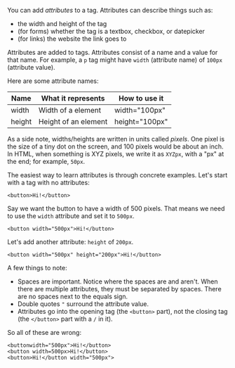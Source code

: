 You can add _attributes_ to a tag. Attributes can describe things such as:
* the width and height of the tag
* (for forms) whether the tag is a textbox, checkbox, or datepicker
* (for links) the website the link goes to

Attributes are added to tags. Attributes consist of a name and a value for that name. For example, a ```p``` tag might have ```width``` (attribute name) of ```100px``` (attribute value).

Here are some attribute names:
<table class="table">
    <thead>
        <tr>
            <th>Name</th>
            <th>What it represents</th>
            <th>How to use it</th>
        </tr>
    </thead>
    <tbody>
        <tr><td>width</td><td>Width of a element</td><td>width="100px"</td></tr>
        <tr><td>height</td><td>Height of an element</td><td>height="100px"</td></tr>
    </tbody>
</table>

As a side note, widths/heights are written in units called _pixels_. One pixel is the size of a tiny dot on the screen, and 100 pixels would be about an inch. In HTML, when something is XYZ pixels, we write it as ```XYZpx```, with a "px" at the end; for example, ```50px```.

The easiest way to learn attributes is through concrete examples. Let's start with a tag with no attributes:
```
<button>Hi!</button>
```
Say we want the button to have a width of 500 pixels. That means we need to use the ```width``` attribute and set it to ```500px```.
```
<button width="500px">Hi!</button>
```
Let's add another attribute: ```height``` of ```200px```.
```
<button width="500px" height="200px">Hi!</button>
```

A few things to note:
* Spaces are important. Notice where the spaces are and aren't. When there are multiple attributes, they must be separated by spaces. There are no spaces next to the equals sign.
* Double quotes ```"``` surround the attribute value.
* Attributes go into the opening tag (the ```<button>``` part), not the closing tag (the ```</button>``` part with a ```/``` in it).

So all of these are wrong:
```
<buttonwidth="500px">Hi!</button>
<button width=500px>Hi!</button>
<button>Hi!</button width="500px">
```